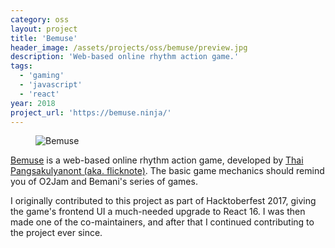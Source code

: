 ```yaml
---
category: oss
layout: project
title: 'Bemuse'
header_image: /assets/projects/oss/bemuse/preview.jpg
description: 'Web-based online rhythm action game.'
tags:
  - 'gaming'
  - 'javascript'
  - 'react'
year: 2018
project_url: 'https://bemuse.ninja/'
---
```


<figure>
  <img src="/assets/projects/oss/bemuse/preview.jpg" alt="Bemuse">
</figure>

[Bemuse](https://bemuse.ninja/) is a web-based online rhythm action game, developed by [Thai Pangsakulyanont (aka. flicknote)](https://dt.in.th). The basic game mechanics should remind you of O2Jam and Bemani's series of games.

I originally contributed to this project as part of Hacktoberfest 2017, giving the game's frontend UI a much-needed upgrade to React 16. I was then made one of the co-maintainers, and after that I continued contributing to the project ever since.
